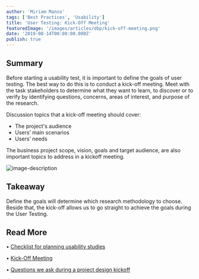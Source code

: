 ```yaml
---
author: 'Miriam Manso'
tags: ['Best Practices', 'Usability']
title: 'User Testing: Kick-Off Meeting'
featuredImage: '/images/articles/dbp/kick-off-meeting.png'
date: '2019-08-14T00:00:00.000Z'
publish: true
---
```


## Summary

Before starting a usability test, it is important to define the goals of user testing. The best way to do this is to conduct a kick-off meeting. Meet with the task stakeholders to determine what they want to learn, to discover or to verify by identifying questions, concerns, areas of interest, and purpose of the research.

Discussion topics that a kick-off meeting should cover:

-   The project's audience
-   Users’ main scenarios
-   Users’ needs

The business project scope, vision, goals and target audience, are also important topics to address in a kickoff meeting.

![image-description](/images/articles/dbp/1565881744632webupload_03427113.jpg)

## Takeaway

Define the goals will determine which research methodology to choose. Beside that, the kick-off allows us to go straight to achieve the goals during the User Testing.

## Read More

• [Checklist for planning usability studies](https://www.nngroup.com/articles/usability-test-checklist/)

• [Kick-Off Meeting](https://www.usability.gov/how-to-and-tools/methods/kick-off-meeting.html)

• [Questions we ask during a project design kickoff](https://blog.prototypr.io/questions-we-ask-during-a-project-design-kickoff-a54d72dadc79)
